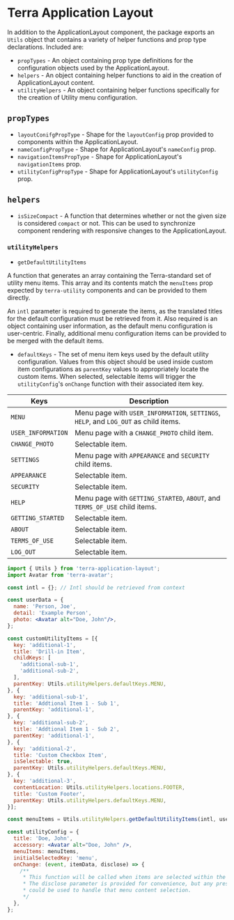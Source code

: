 # Terra Application Layout

In addition to the ApplicationLayout component, the package exports an `Utils` object that contains a variety of helper functions and prop type declarations. Included are:

- `propTypes` - An object containing prop type definitions for the configuration objects used by the ApplicationLayout.
- `helpers` - An object containing helper functions to aid in the creation of ApplicationLayout content.
- `utilityHelpers` - An object containing helper functions specifically for the creation of Utility menu configuration.

## `propTypes`

- `layoutConifgPropType` - Shape for the `layoutConfig` prop provided to components within the ApplicationLayout.
- `nameConfigPropType` - Shape for ApplicationLayout's `nameConfig` prop.
- `navigationItemsPropType` - Shape for ApplicationLayout's `navigationItems` prop.
- `utilityConfigPropType` - Shape for ApplicationLayout's `utilityConfig` prop.

## `helpers`

- `isSizeCompact` - A function that determines whether or not the given size is considered `compact` or not. This can be used to synchronize component rendering with responsive changes to the ApplicationLayout.

### `utilityHelpers`

- `getDefaultUtilityItems`

A function that generates an array containing the Terra-standard set of utility menu items. This array and its contents match the `menuItems` prop expected by `terra-utility` components and can be provided to them directly.

An `intl` parameter is required to generate the items, as the translated titles for the default configuration must be retrieved from it. Also required is an object containing user information, as the default menu configuration is user-centric. Finally, additional menu configuration items can be provided to be merged with the default items.

- `defaultKeys` - The set of menu item keys used by the default utility configuration. Values from this object should be used inside custom item configurations as `parentKey` values to appropriately locate the custom items. When selected, selectable items will trigger the `utilityConfig`'s `onChange` function with their associated item key.

|Keys|Description|
|---|---|
|`MENU`|Menu page with `USER_INFORMATION`, `SETTINGS`, `HELP`, and `LOG_OUT` as child items.|
|`USER_INFORMATION`|Menu page with a `CHANGE_PHOTO` child item.|
|`CHANGE_PHOTO`|Selectable item.|
|`SETTINGS`|Menu page with `APPEARANCE` and `SECURITY` child items.|
|`APPEARANCE`|Selectable item.|
|`SECURITY`|Selectable item.|
|`HELP`|Menu page with `GETTING_STARTED`, `ABOUT`, and `TERMS_OF_USE` child items.|
|`GETTING_STARTED`|Selectable item.|
|`ABOUT`|Selectable item.|
|`TERMS_OF_USE`|Selectable item.|
|`LOG_OUT`|Selectable item.|

```jsx
import { Utils } from 'terra-application-layout';
import Avatar from 'terra-avatar';

const intl = {}; // Intl should be retrieved from context

const userData = {
  name: 'Person, Joe',
  detail: 'Example Person',
  photo: <Avatar alt="Doe, John"/>,
};

const customUtilityItems = [{
  key: 'additional-1',
  title: 'Drill-in Item',
  childKeys: [
    'additional-sub-1',
    'additional-sub-2',
  ],
  parentKey: Utils.utilityHelpers.defaultKeys.MENU,
}, {
  key: 'additional-sub-1',
  title: 'Addtional Item 1 - Sub 1',
  parentKey: 'additional-1',
}, {
  key: 'additional-sub-2',
  title: 'Addtional Item 1 - Sub 2',
  parentKey: 'additional-1',
}, {
  key: 'additional-2',
  title: 'Custom Checkbox Item',
  isSelectable: true,
  parentKey: Utils.utilityHelpers.defaultKeys.MENU,
}, {
  key: 'additional-3',
  contentLocation: Utils.utilityHelpers.locations.FOOTER,
  title: 'Custom Footer',
  parentKey: Utils.utilityHelpers.defaultKeys.MENU,
}];

const menuItems = Utils.utilityHelpers.getDefaultUtilityItems(intl, userData, customUtilityItems);

const utilityConfig = {
  title: 'Doe, John',
  accessory: <Avatar alt="Doe, John" />,
  menuItems: menuItems,
  initialSelectedKey: 'menu',
  onChange: (event, itemData, disclose) => {
    /**
     * This function will be called when items are selected within the utility menu.
     * The disclose parameter is provided for convenience, but any presentation method
     * could be used to handle that menu content selection.
     */
  },
};
```
